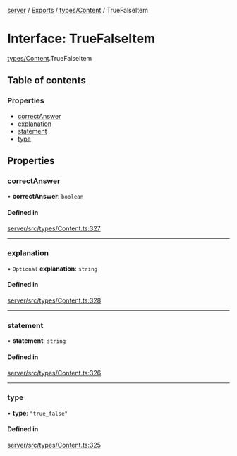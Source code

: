 [server](../README.md) / [Exports](../modules.md) / [types/Content](../modules/types_Content.md) / TrueFalseItem

# Interface: TrueFalseItem

[types/Content](../modules/types_Content.md).TrueFalseItem

## Table of contents

### Properties

- [correctAnswer](types_Content.TrueFalseItem.md#correctanswer)
- [explanation](types_Content.TrueFalseItem.md#explanation)
- [statement](types_Content.TrueFalseItem.md#statement)
- [type](types_Content.TrueFalseItem.md#type)

## Properties

### correctAnswer

• **correctAnswer**: `boolean`

#### Defined in

[server/src/types/Content.ts:327](https://github.com/niklas-joh/french-learning-platform/blob/df287cd90d2fc20ebbe1da4bb7d2c97b195a5de7/server/src/types/Content.ts#L327)

___

### explanation

• `Optional` **explanation**: `string`

#### Defined in

[server/src/types/Content.ts:328](https://github.com/niklas-joh/french-learning-platform/blob/df287cd90d2fc20ebbe1da4bb7d2c97b195a5de7/server/src/types/Content.ts#L328)

___

### statement

• **statement**: `string`

#### Defined in

[server/src/types/Content.ts:326](https://github.com/niklas-joh/french-learning-platform/blob/df287cd90d2fc20ebbe1da4bb7d2c97b195a5de7/server/src/types/Content.ts#L326)

___

### type

• **type**: ``"true_false"``

#### Defined in

[server/src/types/Content.ts:325](https://github.com/niklas-joh/french-learning-platform/blob/df287cd90d2fc20ebbe1da4bb7d2c97b195a5de7/server/src/types/Content.ts#L325)
